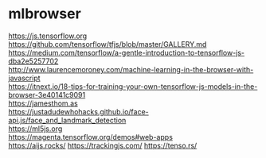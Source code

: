 # mlbrowser

https://js.tensorflow.org <br/>
https://github.com/tensorflow/tfjs/blob/master/GALLERY.md <br/>
https://medium.com/tensorflow/a-gentle-introduction-to-tensorflow-js-dba2e5257702 <br/>
http://www.laurencemoroney.com/machine-learning-in-the-browser-with-javascript <br/>
https://itnext.io/18-tips-for-training-your-own-tensorflow-js-models-in-the-browser-3e40141c9091 <br/>
https://jamesthom.as <br/>
https://justadudewhohacks.github.io/face-api.js/face_and_landmark_detection <br/>
https://ml5js.org <br/>
https://magenta.tensorflow.org/demos#web-apps <br/>
https://aijs.rocks/
https://trackingjs.com/
https://tenso.rs/
